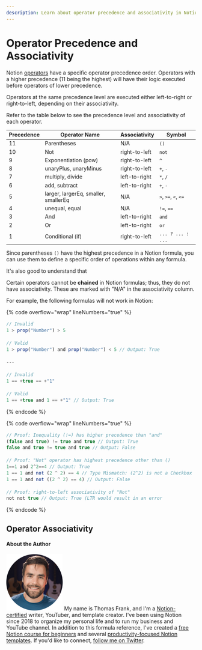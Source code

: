 ```yaml
---
description: Learn about operator precedence and associativity in Notion formulas.
---
```


# Operator Precedence and Associativity

Notion [operators](../formula-components/operators/) have a specific operator precedence order. Operators with a higher precedence (11 being the highest) will have their logic executed before operators of lower precedence.

Operators at the same precedence level are executed either left-to-right or right-to-left, depending on their associativity.

Refer to the table below to see the precedence level and associativity of each operator.

<table><thead><tr><th data-type="number">Precedence</th><th>Operator Name</th><th>Associativity</th><th>Symbol</th></tr></thead><tbody><tr><td>11</td><td>Parentheses</td><td>N/A</td><td><code>()</code></td></tr><tr><td>10</td><td>Not</td><td>right-to-left</td><td><code>not</code></td></tr><tr><td>9</td><td>Exponentiation (pow)</td><td>right-to-left</td><td><code>^</code></td></tr><tr><td>8</td><td>unaryPlus, unaryMinus</td><td>right-to-left</td><td><code>+</code>, <code>-</code></td></tr><tr><td>7</td><td>multiply, divide</td><td>left-to-right</td><td><code>*</code>, <code>/</code></td></tr><tr><td>6</td><td>add, subtract</td><td>left-to-right</td><td><code>+</code>, <code>-</code></td></tr><tr><td>5</td><td>larger, largerEq, smaller, smallerEq</td><td>N/A</td><td><code>></code>, <code>>=</code>, <code>&#x3C;</code>, <code>&#x3C;=</code></td></tr><tr><td>4</td><td>unequal, equal</td><td>N/A</td><td><code>!=</code>, <code>==</code></td></tr><tr><td>3</td><td>And</td><td>left-to-right</td><td><code>and</code></td></tr><tr><td>2</td><td>Or</td><td>left-to-right</td><td><code>or</code></td></tr><tr><td>1</td><td>Conditional (if)</td><td>right-to-left</td><td><code>... ? ... : ...</code></td></tr></tbody></table>

Since parentheses `()` have the highest precedence in a Notion formula, you can use them to define a specific order of operations within any formula.

It's also good to understand that&#x20;

Certain operators cannot be **chained** in Notion formulas; thus, they do not have associativity. These are marked with "N/A" in the associativity column.

For example, the following formulas will not work in Notion:

{% code overflow="wrap" lineNumbers="true" %}
```javascript
// Invalid
1 > prop("Number") > 5

// Valid
1 > prop("Number") and prop("Number") < 5 // Output: True

---

// Invalid
1 == +true == +"1"

// Valid
1 == +true and 1 == +"1" // Output: True
```
{% endcode %}



{% code overflow="wrap" lineNumbers="true" %}
```javascript
// Proof: Inequality (!=) has higher precedence than "and"
(false and true) != true and true // Output: True
false and true != true and true // Output: False

// Proof: "Not" operator has highest precedence other than ()
1==1 and 2^2==4 // Output: True
1 == 1 and not (2 ^ 2) == 4 // Type Mismatch: (2^2) is not a Checkbox
1 == 1 and not ((2 ^ 2) == 4) // Output: False

// Proof: right-to-left associativity of "Not"
not not true // Output: True (LTR would result in an error
```
{% endcode %}

## Operator Associativity

#### About the Author

<img src="../.gitbook/assets/Notion Fundamentals with Thomas Frank - Avatar 2021 compressed (1).png" alt="" data-size="line"> My name is Thomas Frank, and I'm a [Notion-certified](https://www.credly.com/badges/95fae13a-17bf-4b4a-a3d2-d58c8a3e6a2a/public\_url) writer, YouTuber, and template creator. I've been using Notion since 2018 to organize my personal life and to run my business and YouTube channel. In addition to this formula reference, I've created a [free Notion course for beginners](https://thomasjfrank.com/fundamentals/) and several [productivity-focused Notion templates](https://thomasjfrank.com/templates/). If you'd like to connect, [follow me on Twitter](https://twitter.com/TomFrankly).
